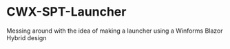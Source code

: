 ﻿# CWX-SPT-Launcher

Messing around with the idea of making a launcher using a Winforms Blazor Hybrid design